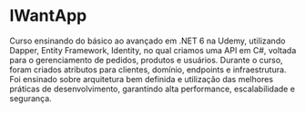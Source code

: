 # IWantApp

Curso ensinando do básico ao avançado em .NET 6 na Udemy, utilizando Dapper, Entity Framework, Identity,
no qual criamos uma API em C#, voltada para o gerenciamento de pedidos,
produtos e usuários. Durante o curso, foram criados atributos para clientes,
domínio, endpoints e infraestrutura.
Foi ensinado sobre arquitetura bem definida e utilização das melhores práticas de desenvolvimento,
garantindo alta performance, escalabilidade e segurança.
